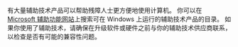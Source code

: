 有大量辅助技术产品可以帮助残障人士更方便地使用计算机。 你可以在 [Microsoft 辅助功能网站](http://go.microsoft.com/fwlink/?LinkId=8431)上搜索可在 Windows 上运行的辅助技术产品的目录。 如果你使用了辅助技术，请确保在升级软件或硬件之前与你的辅助技术供应商联系，以检查是否有可能的兼容性问题。

<!--HONumber=Jun16_HO4-->


